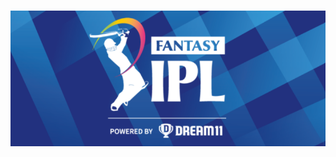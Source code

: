 <div align = "left">
  <h1>
    <img alt="header" src="/src/assets/logo.png" width="800"></img>
  <h1>
    
  
